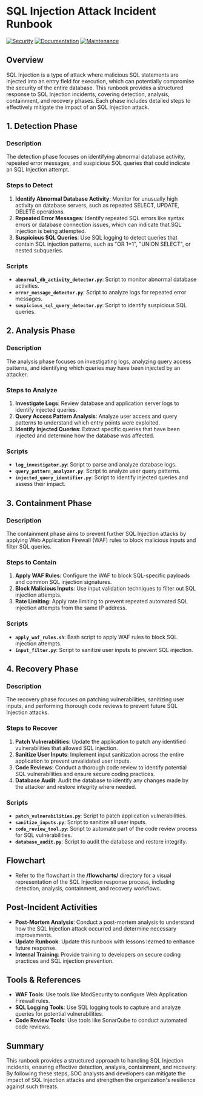 # SQL Injection Attack Incident Runbook

[![Security](https://img.shields.io/badge/Security-Critical-red.svg)](https://shields.io/)
[![Documentation](https://img.shields.io/badge/Documentation-Comprehensive-blue.svg)](https://shields.io/)
[![Maintenance](https://img.shields.io/badge/Maintained-Active-green.svg)](https://shields.io/)

## Overview
SQL Injection is a type of attack where malicious SQL statements are injected into an entry field for execution, which can potentially compromise the security of the entire database. This runbook provides a structured response to SQL Injection incidents, covering detection, analysis, containment, and recovery phases. Each phase includes detailed steps to effectively mitigate the impact of an SQL Injection attack.

## 1. Detection Phase

### Description
The detection phase focuses on identifying abnormal database activity, repeated error messages, and suspicious SQL queries that could indicate an SQL Injection attempt.

### Steps to Detect
1. **Identify Abnormal Database Activity**: Monitor for unusually high activity on database servers, such as repeated SELECT, UPDATE, DELETE operations.
2. **Repeated Error Messages**: Identify repeated SQL errors like syntax errors or database connection issues, which can indicate that SQL injection is being attempted.
3. **Suspicious SQL Queries**: Use SQL logging to detect queries that contain SQL injection patterns, such as "OR 1=1", "UNION SELECT", or nested subqueries.

### Scripts
- **`abnormal_db_activity_detector.py`**: Script to monitor abnormal database activities.
- **`error_message_detector.py`**: Script to analyze logs for repeated error messages.
- **`suspicious_sql_query_detector.py`**: Script to identify suspicious SQL queries.

## 2. Analysis Phase

### Description
The analysis phase focuses on investigating logs, analyzing query access patterns, and identifying which queries may have been injected by an attacker.

### Steps to Analyze
1. **Investigate Logs**: Review database and application server logs to identify injected queries.
2. **Query Access Pattern Analysis**: Analyze user access and query patterns to understand which entry points were exploited.
3. **Identify Injected Queries**: Extract specific queries that have been injected and determine how the database was affected.

### Scripts
- **`log_investigator.py`**: Script to parse and analyze database logs.
- **`query_pattern_analyzer.py`**: Script to analyze user query patterns.
- **`injected_query_identifier.py`**: Script to identify injected queries and assess their impact.

## 3. Containment Phase

### Description
The containment phase aims to prevent further SQL Injection attacks by applying Web Application Firewall (WAF) rules to block malicious inputs and filter SQL queries.

### Steps to Contain
1. **Apply WAF Rules**: Configure the WAF to block SQL-specific payloads and common SQL injection signatures.
2. **Block Malicious Inputs**: Use input validation techniques to filter out SQL injection attempts.
3. **Rate Limiting**: Apply rate limiting to prevent repeated automated SQL injection attempts from the same IP address.

### Scripts
- **`apply_waf_rules.sh`**: Bash script to apply WAF rules to block SQL injection attempts.
- **`input_filter.py`**: Script to sanitize user inputs to prevent SQL injection.

## 4. Recovery Phase

### Description
The recovery phase focuses on patching vulnerabilities, sanitizing user inputs, and performing thorough code reviews to prevent future SQL Injection attacks.

### Steps to Recover
1. **Patch Vulnerabilities**: Update the application to patch any identified vulnerabilities that allowed SQL injection.
2. **Sanitize User Inputs**: Implement input sanitization across the entire application to prevent unvalidated user inputs.
3. **Code Reviews**: Conduct a thorough code review to identify potential SQL vulnerabilities and ensure secure coding practices.
4. **Database Audit**: Audit the database to identify any changes made by the attacker and restore integrity where needed.

### Scripts
- **`patch_vulnerabilities.py`**: Script to patch application vulnerabilities.
- **`sanitize_inputs.py`**: Script to sanitize all user inputs.
- **`code_review_tool.py`**: Script to automate part of the code review process for SQL vulnerabilities.
- **`database_audit.py`**: Script to audit the database and restore integrity.

## Flowchart
- Refer to the flowchart in the **/flowcharts/** directory for a visual representation of the SQL Injection response process, including detection, analysis, containment, and recovery workflows.

## Post-Incident Activities
- **Post-Mortem Analysis**: Conduct a post-mortem analysis to understand how the SQL Injection attack occurred and determine necessary improvements.
- **Update Runbook**: Update this runbook with lessons learned to enhance future response.
- **Internal Training**: Provide training to developers on secure coding practices and SQL injection prevention.

## Tools & References
- **WAF Tools**: Use tools like ModSecurity to configure Web Application Firewall rules.
- **SQL Logging Tools**: Use SQL logging tools to capture and analyze queries for potential vulnerabilities.
- **Code Review Tools**: Use tools like SonarQube to conduct automated code reviews.

## Summary
This runbook provides a structured approach to handling SQL Injection incidents, ensuring effective detection, analysis, containment, and recovery. By following these steps, SOC analysts and developers can mitigate the impact of SQL Injection attacks and strengthen the organization's resilience against such threats.


